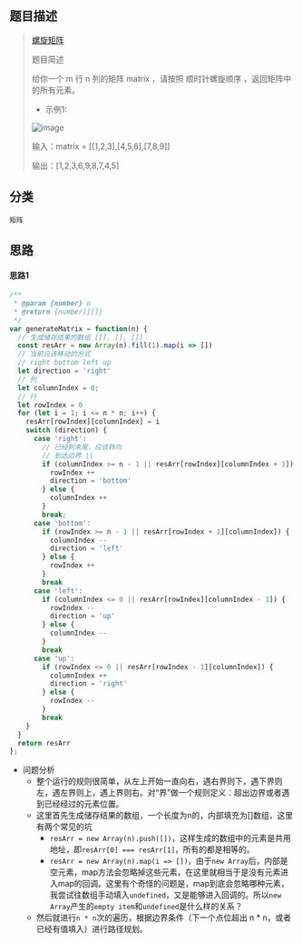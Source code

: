 ## 题目描述

> [螺旋矩阵](https://leetcode-cn.com/problems/spiral-matrix/)
>
>题目简述
>
>给你一个 m 行 n 列的矩阵 matrix ，请按照 顺时针螺旋顺序 ，返回矩阵中的所有元素。
>
>- 示例1:
>
>![image](https://user-images.githubusercontent.com/22999072/130636040-9d7a36f0-9594-4eaa-9fe8-efaf17ecc623.png)
>
>输入：matrix = [[1,2,3],[4,5,6],[7,8,9]]
>
>输出：[1,2,3,6,9,8,7,4,5]

## 分类
`矩阵` 

## 思路
#### 思路1
```javascript
/**
 * @param {number} n
 * @return {number[][]}
 */
var generateMatrix = function(n) {
  // 生成储存结果的数组 [[], [], []]
  const resArr = new Array(n).fill(1).map(i => [])
  // 当前应该移动的方式
  // right bottom left up
  let direction = 'right'
  // 列
  let columnIndex = 0;
  // 行
  let rowIndex = 0
  for (let i = 1; i <= n * n; i++) {
    resArr[rowIndex][columnIndex] = i
    switch (direction) {
      case 'right':
        // 已经到末尾，应该转向
        // 到达边界 || 
        if (columnIndex >= n - 1 || resArr[rowIndex][columnIndex + 1]) {
          rowIndex ++
          direction = 'bottom'
        } else {
          columnIndex ++
        }
        break;
      case 'bottom':
        if (rowIndex >= n - 1 || resArr[rowIndex + 1][columnIndex]) {
          columnIndex --
          direction = 'left'
        } else {
          rowIndex ++
        }
        break
      case 'left':
        if (columnIndex <= 0 || resArr[rowIndex][columnIndex - 1]) {
          rowIndex --
          direction = 'up'
        } else {
          columnIndex --
        }
        break
      case 'up':
        if (rowIndex <= 0 || resArr[rowIndex - 1][columnIndex]) {
          columnIndex ++
          direction = 'right'
        } else {
          rowIndex --
        }
        break
    }
  }
  return resArr
};
```
- 问题分析
  - 整个运行的规则很简单，从左上开始一直向右，遇右界则下，遇下界则左，遇左界则上，遇上界则右。对“界”做一个规则定义：超出边界或者遇到已经经过的元素位置。
  - 这里首先生成储存结果的数组，一个长度为n的，内部填充为[]数组，这里有两个常见的坑
    - `resArr = new Array(n).push([])`，这样生成的数组中的元素是共用地址，即`resArr[0] === resArr[1]`，所有的都是相等的。
    - `resArr = new Array(n).map(i => [])`，由于`new Array`后，内部是空元素，map方法会忽略掉这些元素，在这里就相当于是没有元素进入map的回调。这里有个奇怪的问题是，map到底会忽略哪种元素，我尝试往数组手动填入`undefined`，又是能够进入回调的。所以`new Array`产生的`empty item`和`undefined`是什么样的关系？
  - 然后就进行`n * n`次的遍历，根据边界条件（下一个点位超出 n * n，或者已经有值填入）进行路径规划。
